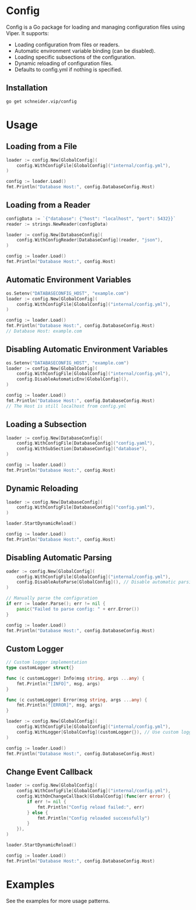 # Config

Config is a Go package for loading and managing configuration files using Viper. It supports:

- Loading configuration from files or readers.
- Automatic environment variable binding (can be disabled).
- Loading specific subsections of the configuration.
- Dynamic reloading of configuration files.
- Defaults to config.yml if nothing is specified. 

## Installation

```bash
go get schneider.vip/config
```

# Usage
## Loading from a File
```go
loader := config.New[GlobalConfig](
    config.WithConfigFile[GlobalConfig]("internal/config.yml"),
)

config := loader.Load()
fmt.Println("Database Host:", config.DatabaseConfig.Host)
```

## Loading from a Reader
```go
configData := `{"database": {"host": "localhost", "port": 5432}}`
reader := strings.NewReader(configData)

loader := config.New[DatabaseConfig](
    config.WithConfigReader[DatabaseConfig](reader, "json"),
)

config := loader.Load()
fmt.Println("Database Host:", config.Host)
```

## Automatic Environment Variables
```go
os.Setenv("DATABASECONFIG_HOST", "example.com")
loader := config.New[GlobalConfig](
    config.WithConfigFile[GlobalConfig]("internal/config.yml"),
)

config := loader.Load()
fmt.Println("Database Host:", config.DatabaseConfig.Host)
// Database Host: example.com
```

## Disabling Automatic Environment Variables
```go
os.Setenv("DATABASECONFIG_HOST", "example.com")
loader := config.New[GlobalConfig](
    config.WithConfigFile[GlobalConfig]("internal/config.yml"),
    config.DisableAutomaticEnv[GlobalConfig](),
)

config := loader.Load()
fmt.Println("Database Host:", config.DatabaseConfig.Host)
// The Host is still localhost from config.yml 
```

## Loading a Subsection

```go
loader := config.New[DatabaseConfig](
    config.WithConfigFile[DatabaseConfig]("config.yaml"),
    config.WithSubSection[DatabaseConfig]("database"),
)

config := loader.Load()
fmt.Println("Database Host:", config.Host)
```

## Dynamic Reloading

```go
loader := config.New[DatabaseConfig](
    config.WithConfigFile[DatabaseConfig]("config.yaml"),
)

loader.StartDynamicReload()

config := loader.Load()
fmt.Println("Database Host:", config.Host)
```

## Disabling Automatic Parsing

```go
oader := config.New[GlobalConfig](
    config.WithConfigFile[GlobalConfig]("internal/config.yml"),
    config.DisableAutoParse[GlobalConfig](), // Disable automatic parsing prevents panic on error
)

// Manually parse the configuration
if err := loader.Parse(); err != nil {
    panic("Failed to parse config: " + err.Error())
}

config := loader.Load()
fmt.Println("Database Host:", config.DatabaseConfig.Host)
```

## Custom Logger

```go
// Custom logger implementation
type customLogger struct{}

func (c customLogger) Info(msg string, args ...any) {
    fmt.Println("[INFO]", msg, args)
}

func (c customLogger) Error(msg string, args ...any) {
    fmt.Println("[ERROR]", msg, args)
}

loader := config.New[GlobalConfig](
    config.WithConfigFile[GlobalConfig]("internal/config.yml"),
    config.WithLogger[GlobalConfig](customLogger{}), // Use custom logger
)

config := loader.Load()
fmt.Println("Database Host:", config.DatabaseConfig.Host)
```

## Change Event Callback

```go
loader := config.New[GlobalConfig](
    config.WithConfigFile[GlobalConfig]("internal/config.yml"),
    config.WithOnChangeCallback[GlobalConfig](func(err error) {
        if err != nil {
            fmt.Println("Config reload failed:", err)
        } else {
            fmt.Println("Config reloaded successfully")
        }
    }),
)

loader.StartDynamicReload()

config := loader.Load()
fmt.Println("Database Host:", config.DatabaseConfig.Host)
```

# Examples
See the examples for more usage patterns.

